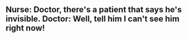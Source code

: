 ## Nurse: Doctor, there's a patient that says he's invisible. Doctor: Well, tell him I can't see him right now!